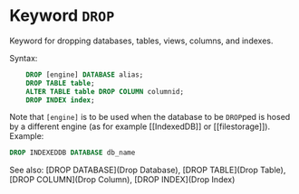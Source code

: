# Keyword `DROP`

Keyword for dropping databases, tables, views, columns, and indexes.

Syntax:
```sql
    DROP [engine] DATABASE alias;
    DROP TABLE table;
    ALTER TABLE table DROP COLUMN columnid;
    DROP INDEX index;
```

Note that `[engine]` is to be used when the database to be `DROP`ped is hosed by a different engine (as for example [[IndexedDB]] or [[filestorage]]). Example:

```sql
DROP INDEXEDDB DATABASE db_name
```

See also: [DROP DATABASE](Drop Database), [DROP TABLE](Drop Table), [DROP COLUMN](Drop Column), [DROP INDEX](Drop Index)